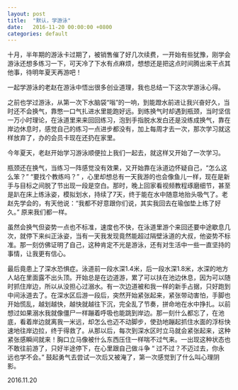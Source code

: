 ```yaml
---
layout: post
title:  "默认，学游泳"
date:   2016-11-20 00:00:00 +0800
categories: default
---
```


十月，半年期的游泳卡过期了，被销售催了好几次续费，一开始有些犹豫，刚学会游泳还想多练习一下，可天冷了下水有点麻烦，想想还是把这点时间腾出来干点其他事，待明年夏天再游吧！

一起学游泳的老赵在游泳中悟出很多创业道理，我也总结一下这次学游泳心得。

之前也学过游泳，从第一次下水脑袋“嗡”的一响，到能蹬水前进让我兴奋好久，当时还不会换气，靠憋一口气扎进水里能跑好远。到练换气时却遇到瓶颈，当时坚信一万小时理论，在泳道里来来回回练习，泡到手指脱水发白还是没练成换气，靠在岸边休息时，感觉自己的练习一点进步都没有，加上每周才去一次，那次学习就这样放弃了，办的会员卡现在还扔在家里。

今年夏天，老赵开始学习游泳顺便拉上我们一起去，就这样又开始了一次学习。

瓶颈还在换气，当练习一阵感觉没有效果，又开始靠在泳道边怀疑自己，“怎么这么笨？” “要找个教练吗？”  ，心里却想总有一天我游的也会像鱼儿一样，现在是新手与目标之间脱了节出现一段是空白。那时，晚上回家看视频教程琢磨细节，甚至是趴在床上练泳姿，模拟划水，持续了7天，终于能在水中随意地抬头吸气了。老赵先学会的，有天他说：“我都不好意跟你们说，其实我回去在瑜伽垫上练了好久。” 原来我们都一样。

虽然会换气但姿势一点也不标准，速度也不快，在泳道里游个来回还要中途歇息几次，就停下来纠正泳姿，当有一天我发现竟然能超过隔壁泳道的大叔，他姿势不标准。那一刻仿佛证明了自己，这种肯定不光是游泳，还有对生活中一些一直坚持的事情，让我更有信心。

最后竟患上了深水恐惧症。泳道前一段水深1.4米，后一段水深1.8米，水深的地方人站在里面露不出头顶。开始总是在边道游，累了可以扶在池边休息，因为可以随时抓住岸边，所以从没担心过溺水。有一次边道被和我一样的新手占据，只好跑到中间泳道去了。在深水区后游一段后，突然开始紧张起来，紧张带动害怕，手脚也开始慌乱，越划越快，越快就越往下沉，完全乱了节奏，拼命地在水中挣扎。以前想过如果溺水我就像僵尸一样蹦着呼吸也能跳到岸边。那一刻什么都忘了，在池底，看着岸边就离我一米远，却怎么也迈不动脚步，使劲地蹦起抓住水面的浮标快速地往岸边拉，终于得救了。从那以后，每次到深水区时立马就会紧张起来，这种紧张感瞬间就来！胸口立马像被什么东西压住一样喘不过气来。一出现这种状态也不敢往前游了，只好半途停下，在心里跟自己做斗争 “ 过不过？不迈过去，你永远也学不会。”  鼓起勇气去尝试一次后又被淹了，第一次感觉到了什么叫心理阴影。

2016.11.20



